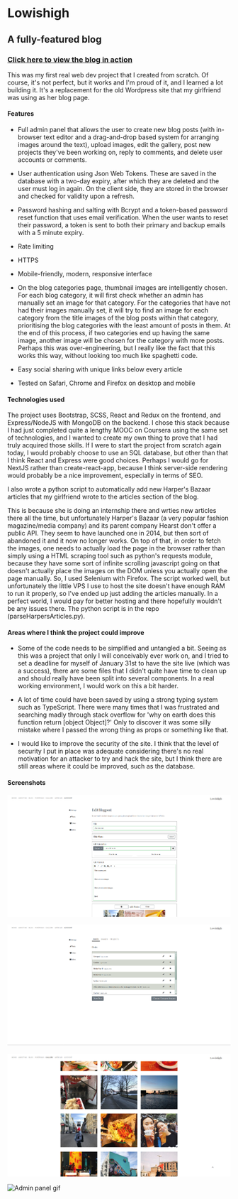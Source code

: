 # Lowishigh

## A fully-featured blog

### [Click here to view the blog in action](https://lowishigh.com)


This was my first real web dev project that I created from scratch. Of course, it's not perfect, but it works and I'm proud of it, and I learned a lot building it. It's a replacement for the old Wordpress site that my girlfriend was using as her blog page.

#### Features

* Full admin panel that allows the user to create new blog posts (with in-browser text editor and a drag-and-drop based system for arranging images around the text), upload images, edit the gallery, post new projects they've been working on, reply to comments, and delete user accounts or comments.

* User authentication using Json Web Tokens. These are saved in the database with a two-day expiry, after which they are deleted and the user must log in again. On the client side, they are stored in the browser and checked for validity upon a refresh.

* Password hashing and salting with Bcrypt and a token-based password reset function that uses email verification. When the user wants to reset their password, a token is sent to both their primary and backup emails with a 5 minute expiry.

* Rate limiting

* HTTPS

* Mobile-friendly, modern, responsive interface

* On the blog categories page, thumbnail images are intelligently chosen. For each blog category, it will first check whether an admin has manually set an image for that category. For the categories that have not had their images manually set, it will try to find an image for each category from the title images of the blog posts within that category, prioritising the blog categories with the least amount of posts in them. At the end of this process, if two categories end up having the same image, another image will be chosen for the category with more posts. Perhaps this was over-engineering, but I really like the fact that this works this way, without looking too much like spaghetti code.

* Easy social sharing with unique links below every article

* Tested on Safari, Chrome and Firefox on desktop and mobile

#### Technologies used

The project uses Bootstrap, SCSS, React and Redux on the frontend, and Express/NodeJS with MongoDB on the backend. I chose this stack because I had just completed quite a lengthy MOOC on Coursera using the same set of technologies, and I wanted to create my own thing to prove that I had truly acquired those skills. If I were to start the project from scratch again today, I would probably choose to use an SQL database, but other than that I think React and Express were good choices. Perhaps I would go for NextJS rather than create-react-app, because I think server-side rendering would probably be a nice improvement, especially in terms of SEO. 

I also wrote a python script to automatically add new Harper's Bazaar articles that my girlfriend wrote to the articles section of the blog.

This is because she is doing an internship there and wrties new articles there all the time, but unfortunately Harper's Bazaar (a very popular fashion magazine/media company) and its parent company Hearst don't offer a public API. They seem to have launched one in 2014, but then sort of abandoned it and it now no longer works. On top of that, in order to fetch the images, one needs to actually load the page in the browser rather than simply using a HTML scraping tool such as python's requests module, because they have some sort of infinite scrolling javascript going on that doesn't actually place the images on the DOM unless you actually open the page manually. So, I used Selenium with Firefox. The script worked well, but unfortunately the little VPS I use to host the site doesn't have enough RAM to run it properly, so I've ended up just adding the articles manually. In a perfect world, I would pay for better hosting and there hopefully wouldn't be any issues there. The python script is in the repo (parseHarpersArticles.py).

#### Areas where I think the project could improve

* Some of the code needs to be simplified and untangled a bit. Seeing as this was a project that only I will conceivably ever work on, and I tried to set a deadline for myself of January 31st to have the site live (which was a success), there are some files that I didn't quite have time to clean up and should really have been split into several components. In a real working environment, I would work on this a bit harder.

* A lot of time could have been saved by using a strong typing system such as TypeScript. There were many times that I was frustrated and searching madly through stack overflow for 'why on earth does this function return [object Object]?' Only to discover it was some silly mistake where I passed the wrong thing as props or something like that.

* I would like to improve the security of the site. I think that the level of security I put in place was adequate considering there's no real motivation for an attacker to try and hack the site, but I think there are still areas where it could be improved, such as the database.

#### Screenshots

![Screenshot 1](/Screenshot_1.png)

![Screenshot 2](/Screenshot_2.png)

![Screenshot 3](/Screenshot_3.png)

![Admin panel gif](/Admin_panel.gif)

